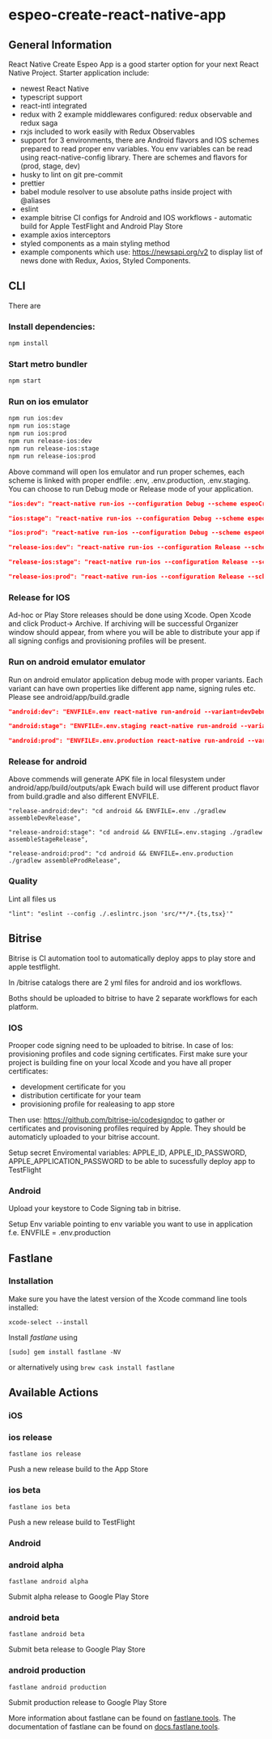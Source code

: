 # espeo-create-react-native-app

## General Information

React Native Create Espeo App is a good starter option for your next React Native Project.
Starter application include:

- newest React Native
- typescript support
- react-intl integrated
- redux with 2 example middlewares configured: redux observable and redux saga
- rxjs included to work easily with Redux Observables
- support for 3 environments, there are Android flavors and IOS schemes prepared to read proper env variables. You env variables can be read using react-native-config library. There are schemes and flavors for (prod, stage, dev)
- husky to lint on git pre-commit
- prettier
- babel module resolver to use absolute paths inside project with @aliases
- eslint
- example bitrise CI configs for Android and IOS workflows - automatic build for Apple TestFlight and Android Play Store
- example axios interceptors
- styled components as a main styling method
- example components which use: https://newsapi.org/v2 to display list of news done with Redux, Axios, Styled Components.

## CLI

There are

### Install dependencies:

```bash
npm install
```

### Start metro bundler

```bash
npm start
```

### Run on ios emulator

```bash
npm run ios:dev
npm run ios:stage
npm run ios:prod
npm run release-ios:dev
npm run release-ios:stage
npm run release-ios:prod
```

Above command will open Ios emulator and run proper schemes, each scheme is linked with proper endfile: .env, .env.production, .env.staging. You can choose to run Debug mode or Release mode of your application.

```json
"ios:dev": "react-native run-ios --configuration Debug --scheme espeoCreateReactNativeApp-DEV",

"ios:stage": "react-native run-ios --configuration Debug --scheme espeoCreateReactNativeApp-STAGE",

"ios:prod": "react-native run-ios --configuration Debug --scheme espeoCreateReactNativeApp-PROD",

"release-ios:dev": "react-native run-ios --configuration Release --scheme espeoCreateReactNativeApp-DEV",

"release-ios:stage": "react-native run-ios --configuration Release --scheme espeoCreateReactNativeApp-STAGE",

"release-ios:prod": "react-native run-ios --configuration Release --scheme espeoCreateReactNativeApp-PROD",
```

### Release for IOS

Ad-hoc or Play Store releases should be done using Xcode. Open Xcode and click Product-> Archive.
If archiving will be successful Organizer window should appear, from where you will be able to distribute your app if all signing configs and provisioning profiles will be present.

### Run on android emulator emulator

Run on android emulator application debug mode with proper variants. Each variant can have own properties like different app name, signing rules etc. Please see android/app/build.gradle

```json
"android:dev": "ENVFILE=.env react-native run-android --variant=devDebug --appIdSuffix=dev",

"android:stage": "ENVFILE=.env.staging react-native run-android --variant=stageDebug --appIdSuffix=stage",

"android:prod": "ENVFILE=.env.production react-native run-android --variant=prodDebug --appIdSuffix=prod",
```

### Release for android

Above commends will generate APK file in local filesystem under android/app/build/outputs/apk
Ewach build will use different product flavor from build.gradle and also different ENVFILE.

```
"release-android:dev": "cd android && ENVFILE=.env ./gradlew assembleDevRelease",

"release-android:stage": "cd android && ENVFILE=.env.staging ./gradlew assembleStageRelease",

"release-android:prod": "cd android && ENVFILE=.env.production ./gradlew assembleProdRelease",
```

### Quality

Lint all files us

```
"lint": "eslint --config ./.eslintrc.json 'src/**/*.{ts,tsx}'"

```

## Bitrise

Bitrise is CI automation tool to automatically deploy apps to play store and apple testflight.

In /bitrise catalogs there are 2 yml files for android and ios workflows.

Boths should be uploaded to bitrise to have 2 separate workflows for each platform.

### IOS

Prooper code signing need to be uploaded to bitrise. In case of Ios: provisioning profiles and code signing certificates. First make sure your project is building fine on your local Xcode and you have all proper certificates:

- development certificate for you
- distribution certificate for your team
- provisioning profile for realeasing to app store

Then use: https://github.com/bitrise-io/codesigndoc to gather or certificates and provisoning profiles required by Apple. They should be automaticly uploaded to your bitrise account.

Setup secret Enviromental variables: APPLE_ID, APPLE_ID_PASSWORD, APPLE_APPLICATION_PASSWORD to be able to sucessfully deploy app to TestFlight

### Android

Upload your keystore to Code Signing tab in bitrise.

Setup Env variable pointing to env variable you want to use in application f.e. ENVFILE = .env.production

## Fastlane

### Installation

Make sure you have the latest version of the Xcode command line tools installed:

```
xcode-select --install
```

Install _fastlane_ using

```
[sudo] gem install fastlane -NV
```

or alternatively using `brew cask install fastlane`

## Available Actions

### iOS

### ios release

```
fastlane ios release
```

Push a new release build to the App Store

### ios beta

```
fastlane ios beta
```

Push a new release build to TestFlight

### Android

### android alpha

```
fastlane android alpha
```

Submit alpha release to Google Play Store

### android beta

```
fastlane android beta
```

Submit beta release to Google Play Store

### android production

```
fastlane android production
```

Submit production release to Google Play Store

More information about fastlane can be found on [fastlane.tools](https://fastlane.tools).
The documentation of fastlane can be found on [docs.fastlane.tools](https://docs.fastlane.tools).
